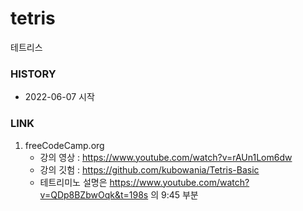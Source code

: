 # tetris
테트리스 

### HISTORY
* 2022-06-07 시작

### LINK
1. freeCodeCamp.org
    * 강의 영상 : https://www.youtube.com/watch?v=rAUn1Lom6dw
    * 강의 깃험 : https://github.com/kubowania/Tetris-Basic
    * 테트리미노 설명은 https://www.youtube.com/watch?v=QDp8BZbwOqk&t=198s 의 9:45 부분